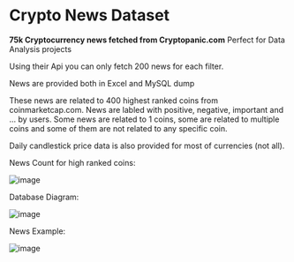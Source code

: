 # Crypto News Dataset

**75k Cryptocurrency news fetched from Cryptopanic.com**
Perfect for Data Analysis projects

Using their Api you can only fetch 200 news for each filter.

News are provided both in Excel and MySQL dump

These news are related to 400 highest ranked coins from coinmarketcap.com. News are labled with positive, negative, important and ... by users. Some news are related to 1 coins, some are related to multiple coins and some of them are not related to any specific coin.

Daily candlestick price data is also provided for most of currencies (not all).

News Count for high ranked coins:

![image](https://user-images.githubusercontent.com/38767606/179570371-2865f8c4-e378-4b20-8079-f17458445cc2.png)


Database Diagram:

![image](https://user-images.githubusercontent.com/38767606/179568621-dfb1e10a-db7a-4a11-8e20-220747c1d616.png)

News Example:

![image](https://user-images.githubusercontent.com/38767606/179569521-e1cef289-49f8-4ede-9548-6d0937bb318f.png)
